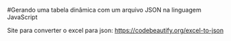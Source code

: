 
#Gerando uma tabela dinâmica com um arquivo JSON na linguagem JavaScript

Site para converter o excel para json: https://codebeautify.org/excel-to-json

